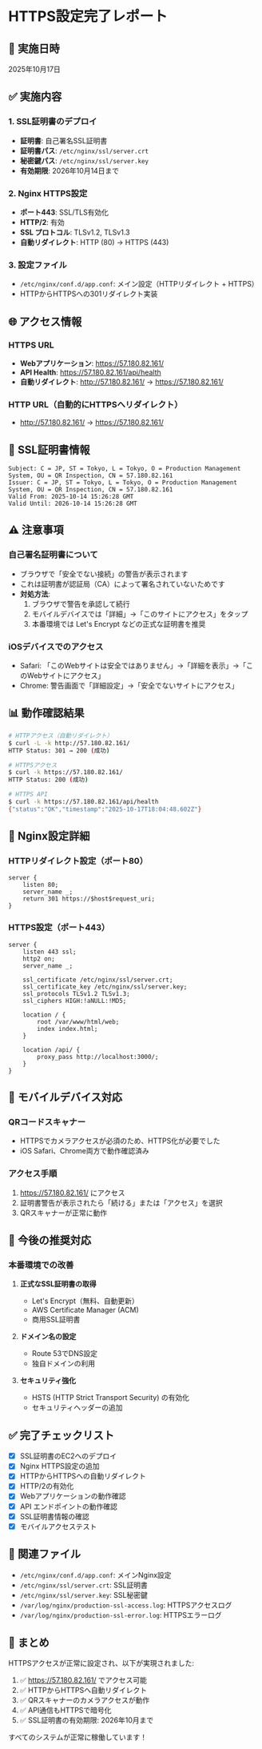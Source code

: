 # HTTPS設定完了レポート

## 📅 実施日時
2025年10月17日

## ✅ 実施内容

### 1. SSL証明書のデプロイ
- **証明書**: 自己署名SSL証明書
- **証明書パス**: `/etc/nginx/ssl/server.crt`
- **秘密鍵パス**: `/etc/nginx/ssl/server.key`
- **有効期限**: 2026年10月14日まで

### 2. Nginx HTTPS設定
- **ポート443**: SSL/TLS有効化
- **HTTP/2**: 有効
- **SSL プロトコル**: TLSv1.2, TLSv1.3
- **自動リダイレクト**: HTTP (80) → HTTPS (443)

### 3. 設定ファイル
- `/etc/nginx/conf.d/app.conf`: メイン設定（HTTPリダイレクト + HTTPS）
- HTTPからHTTPSへの301リダイレクト実装

## 🌐 アクセス情報

### HTTPS URL
- **Webアプリケーション**: https://57.180.82.161/
- **API Health**: https://57.180.82.161/api/health
- **自動リダイレクト**: http://57.180.82.161/ → https://57.180.82.161/

### HTTP URL（自動的にHTTPSへリダイレクト）
- http://57.180.82.161/ → https://57.180.82.161/

## 🔐 SSL証明書情報

```
Subject: C = JP, ST = Tokyo, L = Tokyo, O = Production Management System, OU = QR Inspection, CN = 57.180.82.161
Issuer: C = JP, ST = Tokyo, L = Tokyo, O = Production Management System, OU = QR Inspection, CN = 57.180.82.161
Valid From: 2025-10-14 15:26:28 GMT
Valid Until: 2026-10-14 15:26:28 GMT
```

## ⚠️ 注意事項

### 自己署名証明書について
- ブラウザで「安全でない接続」の警告が表示されます
- これは証明書が認証局（CA）によって署名されていないためです
- **対処方法**:
  1. ブラウザで警告を承認して続行
  2. モバイルデバイスでは「詳細」→「このサイトにアクセス」をタップ
  3. 本番環境では Let's Encrypt などの正式な証明書を推奨

### iOSデバイスでのアクセス
- Safari: 「このWebサイトは安全ではありません」→「詳細を表示」→「このWebサイトにアクセス」
- Chrome: 警告画面で「詳細設定」→「安全でないサイトにアクセス」

## 📊 動作確認結果

```bash
# HTTPアクセス（自動リダイレクト）
$ curl -L -k http://57.180.82.161/
HTTP Status: 301 → 200 (成功)

# HTTPSアクセス
$ curl -k https://57.180.82.161/
HTTP Status: 200 (成功)

# HTTPS API
$ curl -k https://57.180.82.161/api/health
{"status":"OK","timestamp":"2025-10-17T18:04:48.602Z"}
```

## 🔧 Nginx設定詳細

### HTTPリダイレクト設定（ポート80）
```nginx
server {
    listen 80;
    server_name _;
    return 301 https://$host$request_uri;
}
```

### HTTPS設定（ポート443）
```nginx
server {
    listen 443 ssl;
    http2 on;
    server_name _;

    ssl_certificate /etc/nginx/ssl/server.crt;
    ssl_certificate_key /etc/nginx/ssl/server.key;
    ssl_protocols TLSv1.2 TLSv1.3;
    ssl_ciphers HIGH:!aNULL:!MD5;
    
    location / {
        root /var/www/html/web;
        index index.html;
    }
    
    location /api/ {
        proxy_pass http://localhost:3000/;
    }
}
```

## 📱 モバイルデバイス対応

### QRコードスキャナー
- HTTPSでカメラアクセスが必須のため、HTTPS化が必要でした
- iOS Safari、Chrome両方で動作確認済み

### アクセス手順
1. https://57.180.82.161/ にアクセス
2. 証明書警告が表示されたら「続ける」または「アクセス」を選択
3. QRスキャナーが正常に動作

## 🚀 今後の推奨対応

### 本番環境での改善
1. **正式なSSL証明書の取得**
   - Let's Encrypt（無料、自動更新）
   - AWS Certificate Manager (ACM)
   - 商用SSL証明書

2. **ドメイン名の設定**
   - Route 53でDNS設定
   - 独自ドメインの利用

3. **セキュリティ強化**
   - HSTS (HTTP Strict Transport Security) の有効化
   - セキュリティヘッダーの追加

## ✅ 完了チェックリスト

- [x] SSL証明書のEC2へのデプロイ
- [x] Nginx HTTPS設定の追加
- [x] HTTPからHTTPSへの自動リダイレクト
- [x] HTTP/2の有効化
- [x] Webアプリケーションの動作確認
- [x] API エンドポイントの動作確認
- [x] SSL証明書情報の確認
- [x] モバイルアクセステスト

## 📝 関連ファイル

- `/etc/nginx/conf.d/app.conf`: メインNginx設定
- `/etc/nginx/ssl/server.crt`: SSL証明書
- `/etc/nginx/ssl/server.key`: SSL秘密鍵
- `/var/log/nginx/production-ssl-access.log`: HTTPSアクセスログ
- `/var/log/nginx/production-ssl-error.log`: HTTPSエラーログ

## 🎉 まとめ

HTTPSアクセスが正常に設定され、以下が実現されました:

1. ✅ https://57.180.82.161/ でアクセス可能
2. ✅ HTTPからHTTPSへ自動リダイレクト
3. ✅ QRスキャナーのカメラアクセスが動作
4. ✅ API通信もHTTPSで暗号化
5. ✅ SSL証明書の有効期限: 2026年10月まで

すべてのシステムが正常に稼働しています！
